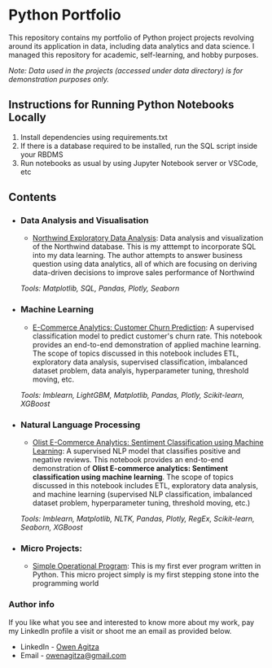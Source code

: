 # Python Portfolio
This repository contains my portfolio of Python project projects revolving around its application in data, including data analytics and data science. I managed this repository for academic, self-learning, and hobby purposes.

_Note: Data used in the projects (accessed under data directory) is for demonstration purposes only._

## Instructions for Running Python Notebooks Locally
1. Install dependencies using requirements.txt
1. If there is a database required to be installed, run the SQL script inside your RBDMS
1. Run notebooks as usual by using Jupyter Notebook server or VSCode, etc

## Contents
- ### Data Analysis and Visualisation

	- [Northwind Exploratory Data Analysis](https://github.com/owenagitza/Python-Portfolio/tree/main/Northwind_Exploratory_Data_Analysis): Data analysis and visualization of the Northwind database. This is my atttempt to incorporate SQL into my data learning. The author attempts to answer business question using data analytics, all of which are focusing on deriving data-driven decisions to improve sales performance of Northwind
		
	_Tools: Matplotlib, SQL, Pandas, Plotly, Seaborn_
- ### Machine Learning

	- [E-Commerce Analytics: Customer Churn Prediction](https://github.com/owenagitza/Python-Portfolio/tree/main/E-Commerce_Analytics.Customer_Churn_Prediction): A supervised classification model to predict customer's churn rate. This notebook provides an end-to-end demonstration of applied machine learning. The scope of topics discussed in this notebook includes ETL, exploratory data analysis, supervised classification, imbalanced dataset problem, data analyis, hyperparameter tuning, threshold moving, etc.

	_Tools: Imblearn, LightGBM, Matplotlib, Pandas, Plotly, Scikit-learn, XGBoost_

- ### Natural Language Processing

	- [Olist E-Commerce Analytics: Sentiment Classification using Machine Learning](https://github.com/owenagitza/Python-Portfolio/tree/main/Olist_E-commerce_Analytics.Sentiment_Classification_using_Machine_Learning): A supervised NLP model that classifies positive and negative reviews. This notebook provides an end-to-end demonstration of **Olist E-commerce analytics: Sentiment classification using machine learning**. The scope of topics discussed in this notebook includes ETL,  exploratory data analysis, and machine learning (supervised NLP classification, imbalanced dataset problem, hyperparameter tuning, threshold moving, etc.)
	
	_Tools: Imblearn, Matplotlib, NLTK, Pandas, Plotly, RegEx, Scikit-learn, Seaborn, XGBoost_

- ### Micro Projects: 

	- [Simple Operational Program](https://github.com/owenagitza/Python-Portfolio/tree/main/Simple_Operational_Program): This is my first ever program written in Python. This micro project simply is my first stepping stone into the programming world
	
### Author info
If you like what you see and interested to know more about my work, 
pay my LinkedIn profile a visit or shoot me an email as provided below.

- LinkedIn - [Owen Agitza](https://www.linkedin.com/in/owenagitza/)
- Email - owenagitza@gmail.com
